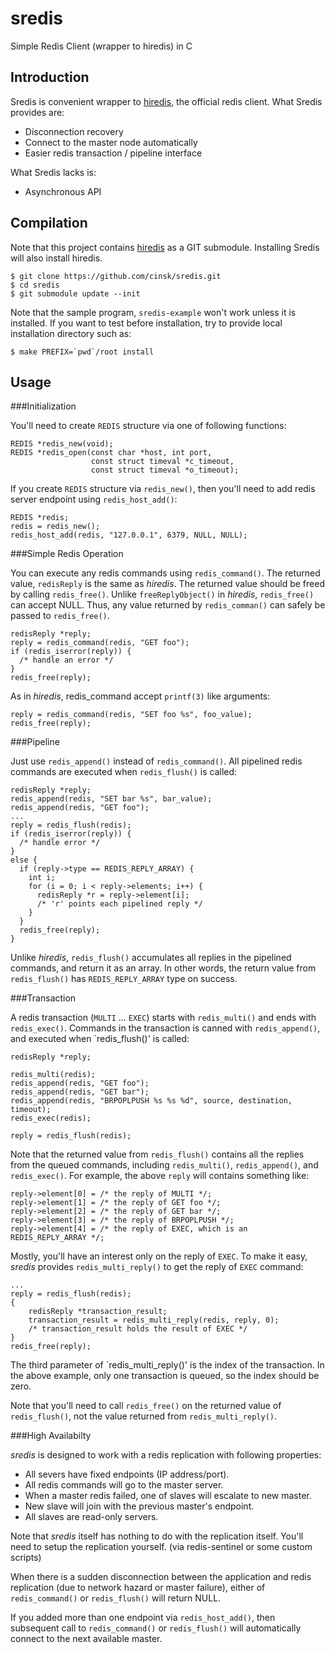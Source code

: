 

sredis
======

Simple Redis Client (wrapper to hiredis) in C


Introduction
------------

Sredis is convenient wrapper to [hiredis](http://redis.io/), the official redis client.  What Sredis provides are:

- Disconnection recovery
- Connect to the master node automatically
- Easier redis transaction / pipeline interface

What Sredis lacks is:

- Asynchronous API


Compilation
-----------

Note that this project contains [hiredis](http://redis.io/) as a GIT submodule.  Installing Sredis will also install hiredis.

    $ git clone https://github.com/cinsk/sredis.git
    $ cd sredis
    $ git submodule update --init

Note that the sample program, `sredis-example` won't work unless it is installed.  If you want to test before installation, try to provide local installation directory such as:

    $ make PREFIX=`pwd`/root install
    

Usage
-----

###Initialization

You'll need to create `REDIS` structure via one of following functions:

    REDIS *redis_new(void);
    REDIS *redis_open(const char *host, int port,
                      const struct timeval *c_timeout,
                      const struct timeval *o_timeout);


If you create `REDIS` structure via `redis_new()`, then you'll need to
add redis server endpoint using `redis_host_add()`:

    REDIS *redis;
    redis = redis_new();
    redis_host_add(redis, "127.0.0.1", 6379, NULL, NULL);

###Simple Redis Operation

You can execute any redis commands using `redis_command()`.  The
returned value, `redisReply` is the same as _hiredis_.  The returned
value should be freed by calling `redis_free()`.  Unlike
`freeReplyObject()` in _hiredis_, `redis_free()` can accept NULL.
Thus, any value returned by `redis_comman()` can safely be passed to
`redis_free()`.

    redisReply *reply;
    reply = redis_command(redis, "GET foo");
    if (redis_iserror(reply)) {
      /* handle an error */
    }
    redis_free(reply);

As in _hiredis_, redis_command accept `printf(3)` like arguments:

    reply = redis_command(redis, "SET foo %s", foo_value);
    redis_free(reply);

###Pipeline

Just use `redis_append()` instead of `redis_command()`.  All pipelined
redis commands are executed when `redis_flush()` is called:

    redisReply *reply;
    redis_append(redis, "SET bar %s", bar_value);
    redis_append(redis, "GET foo");
    ...
    reply = redis_flush(redis);
    if (redis_iserror(reply)) {
      /* handle error */
    }
    else {
      if (reply->type == REDIS_REPLY_ARRAY) {
        int i;
        for (i = 0; i < reply->elements; i++) {
          redisReply *r = reply->element[i];
          /* 'r' points each pipelined reply */
        }
      }
      redis_free(reply);
    }
    
Unlike _hiredis_, `redis_flush()` accumulates all replies in the
pipelined commands, and return it as an array.  In other words, the
return value from `redis_flush()` has `REDIS_REPLY_ARRAY` type on
success.

###Transaction

A redis transaction (`MULTI` ... `EXEC`) starts with `redis_multi()`
and ends with `redis_exec()`.  Commands in the transaction is canned with
`redis_append()`, and executed when `redis_flush()' is called:

    redisReply *reply;
    
    redis_multi(redis);
    redis_append(redis, "GET foo");
    redis_append(redis, "GET bar");
    redis_append(redis, "BRPOPLPUSH %s %s %d", source, destination, timeout);
    redis_exec(redis);
    
    reply = redis_flush(redis);
    
Note that the returned value from `redis_flush()` contains all the replies
from the queued commands, including `redis_multi()`, `redis_append()`, and
`redis_exec()`.  For example, the above `reply` will contains something like:

    reply->element[0] = /* the reply of MULTI */;
    reply->element[1] = /* the reply of GET foo */;
    reply->element[2] = /* the reply of GET bar */;
    reply->element[3] = /* the reply of BRPOPLPUSH */;
    reply->element[4] = /* the reply of EXEC, which is an REDIS_REPLY_ARRAY */;

Mostly, you'll have an interest only on the reply of `EXEC`.  To make
it easy, _sredis_ provides `redis_multi_reply()` to get the reply of
`EXEC` command:

    ...
    reply = redis_flush(redis);
    {
        redisReply *transaction_result;
        transaction_result = redis_multi_reply(redis, reply, 0);
        /* transaction_result holds the result of EXEC */
    }
    redis_free(reply);

The third parameter of `redis_multi_reply()' is the index of the
transaction.  In the above example, only one transaction is queued, so
the index should be zero.

Note that you'll need to call `redis_free()` on the returned value of
`redis_flush()`, not the value returned from `redis_multi_reply()`.

###High Availabilty

_sredis_ is designed to work with a redis replication with following properties:

- All severs have fixed endpoints (IP address/port).
- All redis commands will go to the master server.
- When a master redis failed, one of slaves will escalate to new master.
- New slave will join with the previous master's endpoint.
- All slaves are read-only servers.

Note that _sredis_ itself has nothing to do with the replication itself.
You'll need to setup the replication yourself. (via redis-sentinel or
some custom scripts)

When there is a sudden disconnection between the application and redis
replication (due to network hazard or master failure), either of
`redis_command()` or `redis_flush()` will return NULL.

If you added more than one endpoint via `redis_host_add()`, then
subsequent call to `redis_command()` or `redis_flush()` will
automatically connect to the next available master.


